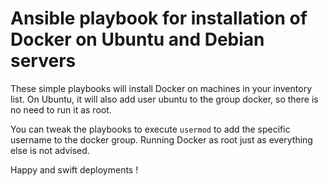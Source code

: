 # Ansible playbook for installation of Docker on Ubuntu and Debian servers

These simple playbooks will install Docker on machines in your inventory list. 
On Ubuntu, it will also add user ubuntu to the group docker, so there is no need to run it as root. 

You can tweak the playbooks to execute ```usermod``` to add the specific username to the docker group. 
Running Docker as root just as everything else is not advised. 

Happy and swift deployments ! 
